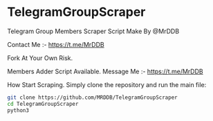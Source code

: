 # TelegramGroupScraper
Telegram Group Members Scraper Script Make By @MrDDB

Contact Me :- https://t.me/MrDDB

Fork At Your Own Risk. 

Members Adder Script Available.
Message Me :- https://t.me/MrDDB

How Start Scraping.
Simply clone the repository and run the main file:
```sh
git clone https://github.com/MRDDB/TelegramGroupScraper
cd TelegramGroupScraper
python3 
```

